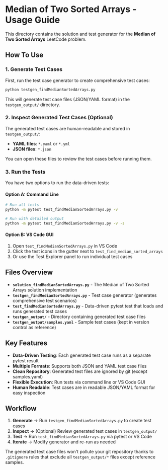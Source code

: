# Median of Two Sorted Arrays - Usage Guide

This directory contains the solution and test generator for the **Median of Two Sorted Arrays** LeetCode problem.

## How To Use

### 1. Generate Test Cases

First, run the test case generator to create comprehensive test cases:

```bash
python testgen_findMedianSortedArrays.py
```

This will generate test case files (JSON/YAML format) in the `testgen_output/` directory.

### 2. Inspect Generated Test Cases (Optional)

The generated test cases are human-readable and stored in `testgen_output/`:
- **YAML files**: `*.yaml` or `*.yml` 
- **JSON files**: `*.json`

You can open these files to review the test cases before running them.

### 3. Run the Tests

You have two options to run the data-driven tests:

#### Option A: Command Line
```bash
# Run all tests
python -m pytest test_findMedianSortedArrays.py -v

# Run with detailed output
python -m pytest test_findMedianSortedArrays.py -v -s
```

#### Option B: VS Code GUI
1. Open `test_findMedianSortedArrays.py` in VS Code
2. Click the test icons in the gutter next to `test_find_median_sorted_arrays`
3. Or use the Test Explorer panel to run individual test cases

## Files Overview

- **`solution_findMedianSortedArrays.py`** - The Median of Two Sorted Arrays solution implementation
- **`testgen_findMedianSortedArrays.py`** - Test case generator (generates comprehensive test scenarios)  
- **`test_findMedianSortedArrays.py`** - Data-driven pytest test that loads and runs generated test cases
- **`testgen_output/`** - Directory containing generated test case files
- **`testgen_output/samples.yaml`** - Sample test cases (kept in version control as reference)

## Key Features

- **Data-Driven Testing**: Each generated test case runs as a separate pytest result
- **Multiple Formats**: Supports both JSON and YAML test case files
- **Clean Repository**: Generated test files are ignored by git (except samples.yaml)
- **Flexible Execution**: Run tests via command line or VS Code GUI
- **Human Readable**: Test cases are in readable JSON/YAML format for easy inspection

## Workflow

1. **Generate** → Run `testgen_findMedianSortedArrays.py` to create test cases
2. **Inspect** → (Optional) Review generated test cases in `testgen_output/`
3. **Test** → Run `test_findMedianSortedArrays.py` via pytest or VS Code
4. **Iterate** → Modify generator and re-run as needed

The generated test case files won't pollute your git repository thanks to `.gitignore` rules that exclude all `testgen_output/*` files except reference samples.